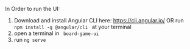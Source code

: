 In Order to run the UI:
1. Download and install Angular CLI here: https://cli.angular.io/
   OR run <code> npm install -g @angular/cli </code> at your terminal
2. open a terminal in <code> board-game-ui </code>
3. run <code>ng serve</code>
